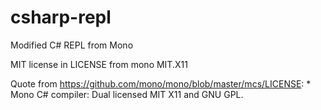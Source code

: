 csharp-repl
================

Modified C# REPL from Mono

MIT license in LICENSE from mono MIT.X11

Quote from https://github.com/mono/mono/blob/master/mcs/LICENSE:
	* Mono C# compiler: Dual licensed MIT X11 and GNU GPL.
